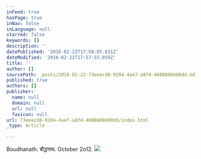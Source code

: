 ```yaml
---
inFeed: true
hasPage: true
inNav: false
inLanguage: null
starred: false
keywords: []
description: ''
datePublished: '2016-02-22T17:58:05.831Z'
dateModified: '2016-02-22T17:57:55.859Z'
title: ''
author: []
sourcePath: _posts/2016-02-22-73eeecd8-9204-4ae7-a8f4-4088808600dd.md
published: true
authors: []
publisher:
  name: null
  domain: null
  url: null
  favicon: null
url: 73eeecd8-9204-4ae7-a8f4-4088808600dd/index.html
_type: Article

---
```

Boudhanath. बौद्धनाथ. October 2o12\.
![](https://the-grid-user-content.s3-us-west-2.amazonaws.com/92cbf9d7-80d0-48b6-bc13-ee7529e52932.jpg)